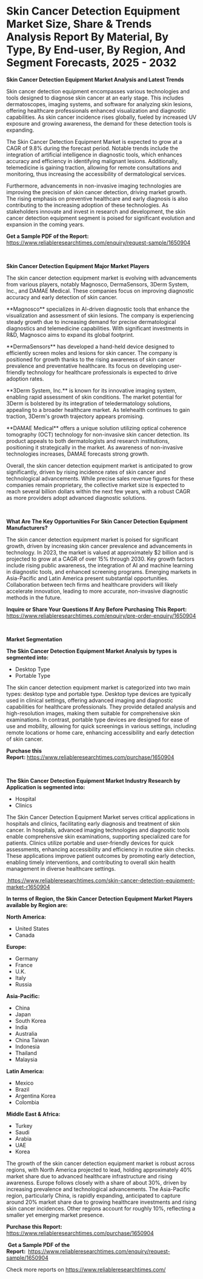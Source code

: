 <p><h1>Skin Cancer Detection Equipment Market Size, Share & Trends Analysis Report By Material, By Type, By End-user, By Region, And Segment Forecasts, 2025 - 2032</h1></p><p><strong>Skin Cancer Detection Equipment Market Analysis and Latest Trends</strong></p>
<p><p>Skin cancer detection equipment encompasses various technologies and tools designed to diagnose skin cancer at an early stage. This includes dermatoscopes, imaging systems, and software for analyzing skin lesions, offering healthcare professionals enhanced visualization and diagnostic capabilities. As skin cancer incidence rises globally, fueled by increased UV exposure and growing awareness, the demand for these detection tools is expanding.</p><p>The Skin Cancer Detection Equipment Market is expected to grow at a CAGR of 9.8% during the forecast period. Notable trends include the integration of artificial intelligence in diagnostic tools, which enhances accuracy and efficiency in identifying malignant lesions. Additionally, telemedicine is gaining traction, allowing for remote consultations and monitoring, thus increasing the accessibility of dermatological services.</p><p>Furthermore, advancements in non-invasive imaging technologies are improving the precision of skin cancer detection, driving market growth. The rising emphasis on preventive healthcare and early diagnosis is also contributing to the increasing adoption of these technologies. As stakeholders innovate and invest in research and development, the skin cancer detection equipment segment is poised for significant evolution and expansion in the coming years.</p></p>
<p><strong>Get a Sample PDF of the Report:&nbsp;</strong> <a href="https://www.reliableresearchtimes.com/enquiry/request-sample/1650904?utm_campaign=3493&utm_medium=2&utm_source=Github&utm_content=ia&utm_term=23032025&utm_id=skin-cancer-detection-equipment">https://www.reliableresearchtimes.com/enquiry/request-sample/1650904</a></p>
<p>&nbsp;</p>
<p><strong>Skin Cancer Detection Equipment Major Market Players</strong></p>
<p><p>The skin cancer detection equipment market is evolving with advancements from various players, notably Magnosco, DermaSensors, 3Derm System, Inc., and DAMAE Medical. These companies focus on improving diagnostic accuracy and early detection of skin cancer.</p><p>**Magnosco** specializes in AI-driven diagnostic tools that enhance the visualization and assessment of skin lesions. The company is experiencing steady growth due to increasing demand for precise dermatological diagnostics and telemedicine capabilities. With significant investments in R&D, Magnosco aims to expand its global footprint.</p><p>**DermaSensors** has developed a hand-held device designed to efficiently screen moles and lesions for skin cancer. The company is positioned for growth thanks to the rising awareness of skin cancer prevalence and preventative healthcare. Its focus on developing user-friendly technology for healthcare professionals is expected to drive adoption rates.</p><p>**3Derm System, Inc.** is known for its innovative imaging system, enabling rapid assessment of skin conditions. The market potential for 3Derm is bolstered by its integration of teledermatology solutions, appealing to a broader healthcare market. As telehealth continues to gain traction, 3Derm's growth trajectory appears promising.</p><p>**DAMAE Medical** offers a unique solution utilizing optical coherence tomography (OCT) technology for non-invasive skin cancer detection. Its product appeals to both dermatologists and research institutions, positioning it strategically in the market. As awareness of non-invasive technologies increases, DAMAE forecasts strong growth.</p><p>Overall, the skin cancer detection equipment market is anticipated to grow significantly, driven by rising incidence rates of skin cancer and technological advancements. While precise sales revenue figures for these companies remain proprietary, the collective market size is expected to reach several billion dollars within the next few years, with a robust CAGR as more providers adopt advanced diagnostic solutions.</p></p>
<p>&nbsp;</p>
<p><strong>What Are The Key Opportunities For Skin Cancer Detection Equipment Manufacturers?</strong></p>
<p><p>The skin cancer detection equipment market is poised for significant growth, driven by increasing skin cancer prevalence and advancements in technology. In 2023, the market is valued at approximately $2 billion and is projected to grow at a CAGR of over 15% through 2030. Key growth factors include rising public awareness, the integration of AI and machine learning in diagnostic tools, and enhanced screening programs. Emerging markets in Asia-Pacific and Latin America present substantial opportunities. Collaboration between tech firms and healthcare providers will likely accelerate innovation, leading to more accurate, non-invasive diagnostic methods in the future.</p></p>
<p><strong>Inquire or Share Your Questions If Any Before Purchasing This Report:</strong> <a href="https://www.reliableresearchtimes.com/enquiry/pre-order-enquiry/1650904?utm_campaign=3493&utm_medium=2&utm_source=Github&utm_content=ia&utm_term=23032025&utm_id=skin-cancer-detection-equipment">https://www.reliableresearchtimes.com/enquiry/pre-order-enquiry/1650904</a></p>
<p>&nbsp;</p>
<p><strong>Market Segmentation</strong></p>
<p><strong>The Skin Cancer Detection Equipment Market Analysis by types is segmented into:</strong></p>
<p><ul><li>Desktop Type</li><li>Portable Type</li></ul></p>
<p><p>The skin cancer detection equipment market is categorized into two main types: desktop type and portable type. Desktop type devices are typically used in clinical settings, offering advanced imaging and diagnostic capabilities for healthcare professionals. They provide detailed analysis and high-resolution images, making them suitable for comprehensive skin examinations. In contrast, portable type devices are designed for ease of use and mobility, allowing for quick screenings in various settings, including remote locations or home care, enhancing accessibility and early detection of skin cancer.</p></p>
<p><strong>Purchase this Report:&nbsp;</strong><a href="https://www.reliableresearchtimes.com/purchase/1650904?utm_campaign=3493&utm_medium=2&utm_source=Github&utm_content=ia&utm_term=23032025&utm_id=skin-cancer-detection-equipment">https://www.reliableresearchtimes.com/purchase/1650904</a></p>
<p>&nbsp;</p>
<p><strong>The Skin Cancer Detection Equipment Market Industry Research by Application is segmented into:</strong></p>
<p><ul><li>Hospital</li><li>Clinics</li></ul></p>
<p><p>The Skin Cancer Detection Equipment Market serves critical applications in hospitals and clinics, facilitating early diagnosis and treatment of skin cancer. In hospitals, advanced imaging technologies and diagnostic tools enable comprehensive skin examinations, supporting specialized care for patients. Clinics utilize portable and user-friendly devices for quick assessments, enhancing accessibility and efficiency in routine skin checks. These applications improve patient outcomes by promoting early detection, enabling timely interventions, and contributing to overall skin health management in diverse healthcare settings.</p></p>
<p><a href="https://www.reliableresearchtimes.com/skin-cancer-detection-equipment-market-r1650904?utm_campaign=3493&utm_medium=2&utm_source=Github&utm_content=ia&utm_term=23032025&utm_id=skin-cancer-detection-equipment">&nbsp;https://www.reliableresearchtimes.com/skin-cancer-detection-equipment-market-r1650904</a></p>
<p><strong>In terms of Region, the Skin Cancer Detection Equipment Market Players available by Region are:</strong></p>
<p>
    <p> <strong> North America: </strong>
        <ul>
            <li>United States</li>
            <li>Canada</li>
        </ul>
        </p> 
    <p> <strong> Europe: </strong>
        <ul>
            <li>Germany</li>
            <li>France</li>
            <li>U.K.</li>
            <li>Italy</li>
            <li>Russia</li>
        </ul>
        </p> 
    <p> <strong> Asia-Pacific: </strong>
        <ul>
            <li>China</li>
            <li>Japan</li>
            <li>South Korea</li>
            <li>India</li>
            <li>Australia</li>
            <li>China Taiwan</li>
            <li>Indonesia</li>
            <li>Thailand</li>
            <li>Malaysia</li>
        </ul>
        </p> 
    <p> <strong> Latin America: </strong>
        <ul>
            <li>Mexico</li>
            <li>Brazil</li>
            <li>Argentina Korea</li>
            <li>Colombia</li>
        </ul>
        </p> 
    <p> <strong> Middle East & Africa: </strong>
        <ul>
            <li>Turkey</li>
            <li>Saudi</li>
            <li>Arabia</li>
            <li>UAE</li>
            <li>Korea</li>
        </ul>
    </p>
    </p>
<p><p>The growth of the skin cancer detection equipment market is robust across regions, with North America projected to lead, holding approximately 40% market share due to advanced healthcare infrastructure and rising awareness. Europe follows closely with a share of about 30%, driven by increasing prevalence and technological advancements. The Asia-Pacific region, particularly China, is rapidly expanding, anticipated to capture around 20% market share due to growing healthcare investments and rising skin cancer incidences. Other regions account for roughly 10%, reflecting a smaller yet emerging market presence.</p></p>
<p><strong>Purchase this Report: </strong><a href="https://www.reliableresearchtimes.com/purchase/1650904?utm_campaign=3493&utm_medium=2&utm_source=Github&utm_content=ia&utm_term=23032025&utm_id=skin-cancer-detection-equipment">https://www.reliableresearchtimes.com/purchase/1650904</a></p>
<p>&nbsp;<strong>Get a Sample PDF of the Report:&nbsp;&nbsp;</strong><a href="https://www.reliableresearchtimes.com/enquiry/request-sample/1650904?utm_campaign=3493&utm_medium=2&utm_source=Github&utm_content=ia&utm_term=23032025&utm_id=skin-cancer-detection-equipment">https://www.reliableresearchtimes.com/enquiry/request-sample/1650904</a></p>
<p><strong></strong></p>
<p>Check more reports on <a href="https://www.reliableresearchtimes.com/?utm_campaign=3493&utm_medium=2&utm_source=Github&utm_content=ia&utm_term=23032025&utm_id=skin-cancer-detection-equipment">https://www.reliableresearchtimes.com/</a></p>